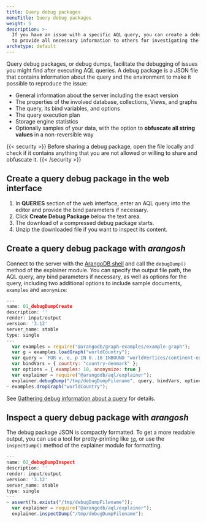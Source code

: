 ```yaml
---
title: Query debug packages
menuTitle: Query debug packages
weight: 5
description: >-
  If you have an issue with a specific AQL query, you can create a debug package
  to provide all necessary information to others for investigating the issue
archetype: default
---
```

Query debug packages, or debug dumps, facilitate the debugging of issues you
might find after executing AQL queries. A debug package is a JSON file that
contains information about the query and the environment to make it possible to
reproduce the issue:

- General information about the server including the exact version
- The properties of the involved database, collections, Views, and graphs
- The query, its bind variables, and options
- The query execution plan
- Storage engine statistics
- Optionally samples of your data, with the option to
  **obfuscate all string values** in a non-reversible way

{{< security >}}
Before sharing a debug package, open the file locally and check if it contains
anything that you are not allowed or willing to share and obfuscate it.
{{< /security >}}

## Create a query debug package in the web interface

1. In **QUERIES** section of the web interface, enter an AQL query into the
   editor and provide the bind parameters if necessary.
2. Click **Create Debug Package** below the text area.
3. The download of a compressed debug package starts.
4. Unzip the downloaded file if you want to inspect its content.

## Create a query debug package with _arangosh_

Connect to the server with the [ArangoDB shell](../../components/tools/arangodb-shell/_index.md) and call
the `debugDump()` method of the explainer module. You can specify the output
file path, the AQL query, any bind parameters if necessary, as well as options
for the query, including two additional options to include sample documents,
`examples` and `anonymize`:

```js
---
name: 01_debugDumpCreate
description: ''
render: input/output
version: '3.12'
server_name: stable
type: single
---
  var examples = require("@arangodb/graph-examples/example-graph");
  var g = examples.loadGraph("worldCountry");
  var query = `FOR v, e, p IN 0..10 INBOUND "worldVertices/continent-europe" GRAPH "worldCountry" FILTER v._key != @country RETURN CONCAT_SEPARATOR(" -- ", p.vertices)`;
  var bindVars = { country: "country-denmark" };
  var options = { examples: 10, anonymize: true }
  var explainer = require("@arangodb/aql/explainer"); 
  explainer.debugDump("/tmp/debugDumpFilename", query, bindVars, options);
~ examples.dropGraph("worldCountry");
```

See [Gathering debug information about a query](../../aql/execution-and-performance/explaining-queries.md#gathering-debug-information-about-a-query)
for details.

## Inspect a query debug package with _arangosh_

The debug package JSON is compactly formatted. To get a more readable output,
you can use a tool for pretty-printing like [`jq`](https://stedolan.github.io/jq/),
or use the `inspectDump()` method of the explainer module for formatting.

```js
---
name: 02_debugDumpInspect
description: ''
render: input/output
version: '3.12'
server_name: stable
type: single
---
~ assert(fs.exists("/tmp/debugDumpFilename"));
  var explainer = require("@arangodb/aql/explainer"); 
  explainer.inspectDump("/tmp/debugDumpFilename");
```
